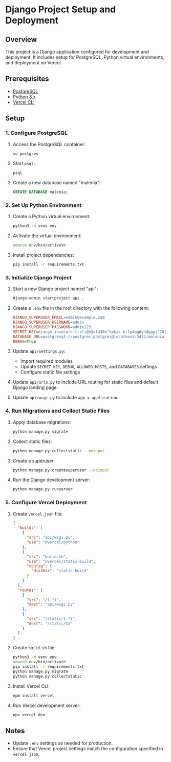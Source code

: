 # Django Project Setup and Deployment

## Overview

This project is a Django application configured for development and deployment. It includes setup for PostgreSQL, Python virtual environments, and deployment on Vercel.

## Prerequisites

- [PostgreSQL](https://www.postgresql.org/)
- [Python 3.x](https://www.python.org/)
- [Vercel CLI](https://vercel.com/docs/concepts/deployments/overview)

## Setup

### 1. Configure PostgreSQL

1. Access the PostgreSQL container:
   ```bash
   su postgres
   ```

2. Start `psql`:
   ```bash
   psql
   ```

3. Create a new database named "malenia":
   ```sql
   CREATE DATABASE malenia;
   ```

### 2. Set Up Python Environment

1. Create a Python virtual environment:
   ```bash
   python3 -m venv env
   ```

2. Activate the virtual environment:
   ```bash
   source env/bin/activate
   ```

3. Install project dependencies:
   ```bash
   pip install -r requirements.txt
   ```

### 3. Initialize Django Project

1. Start a new Django project named "api":
   ```bash
   django-admin startproject api .
   ```

2. Create a `.env` file in the root directory with the following content:
   ```ini
   DJANGO_SUPERUSER_EMAIL=admin@example.com
   DJANGO_SUPERUSER_USERNAME=admin
   DJANGO_SUPERUSER_PASSWORD=admin123
   SECRET_KEY=django-insecure-lrzfi@3@=l430n^%xkiz-k(1p4mg6yh@ggpi^70(je9apm2317
   DATABASE_URL=postgresql://postgres:postgres@localhost:5432/malenia
   DEBUG=True
   ```

3. Update `api/settings.py`:
   - Import required modules
   - Update `SECRET_KEY`, `DEBUG`, `ALLOWED_HOSTS`, and `DATABASES` settings
   - Configure static file settings

4. Update `api/urls.py` to include URL routing for static files and default Django landing page.

5. Update `api/wsgi.py` to include `app = application`.

### 4. Run Migrations and Collect Static Files

1. Apply database migrations:
   ```bash
   python manage.py migrate
   ```

2. Collect static files:
   ```bash
   python manage.py collectstatic --noinput
   ```

3. Create a superuser:
   ```bash
   python manage.py createsuperuser --noinput
   ```

4. Run the Django development server:
   ```bash
   python manage.py runserver
   ```

### 5. Configure Vercel Deployment

1. Create `vercel.json` file:
   ```json
   {
     "builds": [
       {
         "src": "api/wsgi.py",
         "use": "@vercel/python"
       },
       {
         "src": "build.sh",
         "use": "@vercel/static-build",
         "config": {
           "distDir": "static-build"
         }
       }
     ],
     "routes": [
       {
         "src": "/(.*)",
         "dest": "api/wsgi.py"
       },
       {
         "src": "/static/(.*)",
         "dest": "/static/$1"
       }
     ]
   }
   ```

2. Create `build.sh` file:
   ```bash
   python3 -m venv env
   source env/bin/activate
   pip install -r requirements.txt
   python manage.py migrate
   python manage.py collectstatic
   ```

3. Install Vercel CLI:
   ```bash
   npm install vercel
   ```

4. Run Vercel development server:
   ```bash
   npx vercel dev
   ```

## Notes

- Update `.env` settings as needed for production.
- Ensure that Vercel project settings match the configuration specified in `vercel.json`.